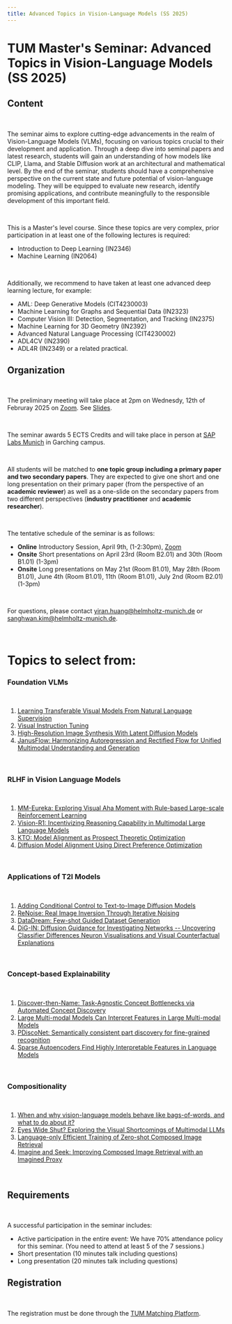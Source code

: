 ```yaml
---
title: Advanced Topics in Vision-Language Models (SS 2025)
---
```

# TUM Master's Seminar: Advanced Topics in Vision-Language Models (SS 2025)

## Content

</br>

The seminar aims to explore cutting-edge advancements in the realm of Vision-Language Models (VLMs), focusing on various topics crucial to their development and application. Through a deep dive into seminal papers and latest research, students will gain an understanding of how models like CLIP, Llama, and Stable Diffusion work at an architectural and mathematical level. By the end of the seminar, students should have a comprehensive perspective on the current state and future potential of vision-language modeling. They will be equipped to evaluate new research, identify promising applications, and contribute meaningfully to the responsible development of this important field.

</br>

This is a Master's level course. Since these topics are very complex, prior participation in at least one of the following lectures is required:
- Introduction to Deep Learning (IN2346)
- Machine Learning (IN2064)

</br>

Additionally, we recommend to have taken at least one advanced deep learning lecture, for example:
- AML: Deep Generative Models (CIT4230003)
- Machine Learning for Graphs and Sequential Data (IN2323)
- Computer Vision III: Detection, Segmentation, and Tracking (IN2375)
- Machine Learning for 3D Geometry (IN2392)
- Advanced Natural Language Processing (CIT4230002)
- ADL4CV (IN2390)
- ADL4R (IN2349)
or a related practical.

## Organization

</br>

The preliminary meeting will take place at 2pm on Wednesdy, 12th of Februray 2025 on [Zoom](https://tum-conf.zoom-x.de/j/8713460070?pwd=SEd6a2QycjF0VnMzOGVDOXpuNzkwQT09). See [Slides](https://drive.google.com/file/d/1INDmalibspXghQrTBPgGS65rygeZ9sjJ/view?usp=drive_link).

</br>

The seminar awards 5 ECTS Credits and will take place in person at [SAP Labs Munich](https://www.google.com/maps/place/SAP+Labs+Munich+(MUE03)/@48.2637921,11.6667211,15.71z/data=!4m6!3m5!1s0x479e73ae34549fab:0xcf849163c0750852!8m2!3d48.2641469!4d11.6610809!16s%2Fg%2F11s93pl1ct?entry=ttu&g_ep=EgoyMDI1MDMwMi4wIKXMDSoJLDEwMjExNDUzSAFQAw%3D%3D) in Garching campus.

</br>

All students will be matched to __one topic group including a primary paper and two secondary papers__. They are expected to give one short and one long presentation on their primary paper (from the perspective of an __academic reviewer__) as well as a one-slide on the secondary papers from two different perspectives (__industry practitioner__ and __academic researcher__).

</br>

The tentative schedule of the seminar is as follows:
- __Online__ Introductory Session, April 9th, (1-2:30pm), [Zoom](https://tum-conf.zoom-x.de/j/8713460070?pwd=SEd6a2QycjF0VnMzOGVDOXpuNzkwQT09)
- __Onsite__ Short presentations on April 23rd (Room B2.01) and 30th (Room B1.01) (1-3pm)
- __Onsite__ Long presentations on May 21st (Room B1.01), May 28th (Room B1.01), June 4th (Room B1.01), 11th (Room B1.01), July 2nd (Room B2.01) (1-3pm)

</br>

For questions, please contact yiran.huang@helmholtz-munich.de or sanghwan.kim@helmholtz-munich.de.

</br>

# Topics to select from:

### Foundation VLMs

</br>

1. [Learning Transferable Visual Models From Natural Language Supervision](https://arxiv.org/abs/2103.00020)
2. [Visual Instruction Tuning](https://arxiv.org/abs/2304.08485)
3. [High-Resolution Image Synthesis With Latent Diffusion Models](https://arxiv.org/abs/2112.10752)
4. [JanusFlow: Harmonizing Autoregression and Rectified Flow for Unified Multimodal Understanding and Generation](https://arxiv.org/abs/2411.07975)

</br>

### RLHF in Vision Language Models

</br>

1. [MM-Eureka: Exploring Visual Aha Moment with Rule-based Large-scale Reinforcement Learning](https://arxiv.org/abs/2503.07365)
2. [Vision-R1: Incentivizing Reasoning Capability in Multimodal Large Language Models](https://arxiv.org/abs/2503.06749)
3. [KTO: Model Alignment as Prospect Theoretic Optimization](https://arxiv.org/abs/2402.01306)
4. [Diffusion Model Alignment Using Direct Preference Optimization](https://arxiv.org/abs/2311.12908)

</br>

### Applications of T2I Models

</br>

1. [Adding Conditional Control to Text-to-Image Diffusion Models](https://arxiv.org/abs/2302.05543)
2. [ReNoise: Real Image Inversion Through Iterative Noising](https://arxiv.org/abs/2403.14602)
3. [DataDream: Few-shot Guided Dataset Generation](https://arxiv.org/abs/2407.10910)
4. [DiG-IN: Diffusion Guidance for Investigating Networks -- Uncovering Classifier Differences Neuron Visualisations and Visual Counterfactual Explanations](https://arxiv.org/abs/2311.17833)

</br>

### Concept-based Explainability 

</br>

1. [Discover-then-Name: Task-Agnostic Concept Bottlenecks via Automated Concept Discovery](https://arxiv.org/abs/2407.14499)
2. [Large Multi-modal Models Can Interpret Features in Large Multi-modal Models](https://arxiv.org/abs/2411.14982)
3. [PDiscoNet: Semantically consistent part discovery for fine-grained recognition](https://arxiv.org/abs/2309.03173)
4. [Sparse Autoencoders Find Highly Interpretable Features in Language Models ](https://arxiv.org/abs/2309.08600)
</br>

### Compositionality

</br>

1. [When and why vision-language models behave like bags-of-words, and what to do about it?](https://arxiv.org/abs/2210.01936)
2. [Eyes Wide Shut? Exploring the Visual Shortcomings of Multimodal LLMs](https://arxiv.org/abs/2401.06209)
3. [Language-only Efficient Training of Zero-shot Composed Image Retrieval](https://arxiv.org/abs/2312.01998)
4. [Imagine and Seek: Improving Composed Image Retrieval with an Imagined Proxy](https://arxiv.org/abs/2411.16752)


</br>

## Requirements

</br>

A successful participation in the seminar includes:
- Active participation in the entire event: We have 70% attendance policy for this seminar. (You need to attend at least 5 of the 7 sessions.)
- Short presentation (10 minutes talk including questions)
- Long presentation (20 minutes talk including questions)

## Registration

</br>

The registration must be done through the [TUM Matching Platform](https://matching.in.tum.de/).